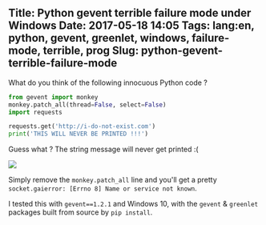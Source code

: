 Title: Python gevent terrible failure mode under Windows
Date: 2017-05-18 14:05
Tags: lang:en, python, gevent, greenlet, windows, failure-mode, terrible, prog
Slug: python-gevent-terrible-failure-mode
---
What do you think of the following innocuous Python code ?
```python
from gevent import monkey
monkey.patch_all(thread=False, select=False)
import requests

requests.get('http://i-do-not-exist.com')
print('THIS WILL NEVER BE PRINTED !!!')
```

Guess what ? The string message will never get printed :(

![](images/2017/05/96cb6a3bd576058ccc3ca0442099c9f7_silent-memes-image-memes-at-relatablycom-silent-meme_400-400.jpeg)

Simply remove the `monkey.patch_all` line and you'll get a pretty `socket.gaierror: [Errno 8] Name or service not known`.

I tested this with `gevent==1.2.1` and Windows 10, with the `gevent` & `greenlet` packages built from source by `pip install`.
